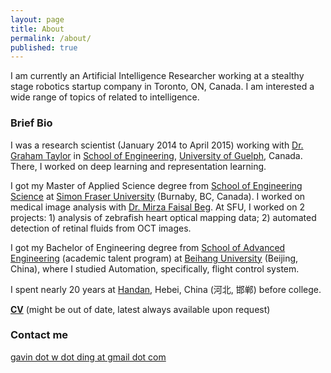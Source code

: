 ```yaml
---
layout: page
title: About
permalink: /about/
published: true
---
```



I am currently an Artificial Intelligence Researcher working at a stealthy stage robotics startup company in Toronto, ON, Canada. I am interested a wide range of topics of related to intelligence.

### Brief Bio

I was a research scientist (January 2014 to April 2015) working with [Dr. Graham Taylor](http://www.uoguelph.ca/~gwtaylor/) in [School of Engineering](http://www.uoguelph.ca/engineering/), [University of Guelph](http://www.uoguelph.ca/), Canada. There, I worked on deep learning and representation learning.

I got my Master of Applied Science degree from [School of Engineering Science](http://www.ensc.sfu.ca/) at [Simon Fraser University](http://www.sfu.ca/) (Burnaby, BC, Canada). I worked on medical image analysis with [Dr. Mirza Faisal Beg](http://www2.ensc.sfu.ca/~mfbeg/). At SFU, I worked on 2 projects: 1) analysis of zebrafish heart optical mapping data; 2) automated detection of retinal fluids from OCT images.

I got my Bachelor of Engineering degree from [School of Advanced Engineering](http://sae.buaa.edu.cn/) (academic talent program) at [Beihang University](http://www.buaa.edu.cn/) (Beijing, China), where I studied Automation, specifically, flight control system.

I spent nearly 20 years at [Handan](https://en.wikipedia.org/wiki/Handan), Hebei, China (河北, 邯郸) before college.


[**CV**](http://www.uoguelph.ca/~wding/CV.pdf)  (might be out of date, latest always available upon request)

### Contact me

[gavin dot w dot ding at gmail dot com](mailto:gavin.w.ding@gmail.com)

